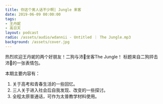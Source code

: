 ```yaml
---
title: 你这个男人话不少啊| Jungle 来客
date: 2019-06-09 00:00:00
tags:
- 王丹妮
- 高日天
layout: podcast
radio: /assets/audio/wdannii - Untitled ｜ The Jungle.mp3
background: /assets/cover.jpg
---
```

热烈欢迎王丹妮的两个好朋友！二狗与沛🐶坐客The Jungle！
标题来自二狗抨击沛🐶的一张表情包。

本期主要内容有：
1. 关于高考和青春生活的一些回忆。
2. 三人关于进入社会后自我发现、改变的一些探讨。
3. 全程太原普通话，可作为太普教学材料使用。
